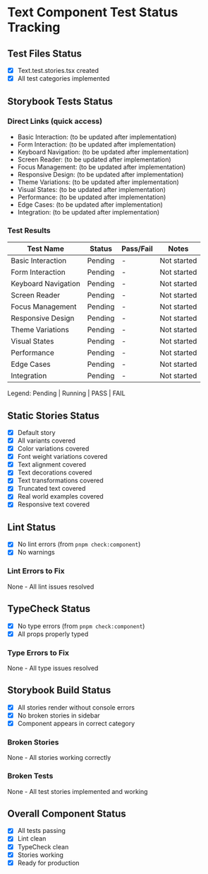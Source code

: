 # Text Component Test Status Tracking

## Test Files Status

- [x] Text.test.stories.tsx created
- [x] All test categories implemented

## Storybook Tests Status

### Direct Links (quick access)

- Basic Interaction: (to be updated after implementation)
- Form Interaction: (to be updated after implementation) 
- Keyboard Navigation: (to be updated after implementation)
- Screen Reader: (to be updated after implementation)
- Focus Management: (to be updated after implementation)
- Responsive Design: (to be updated after implementation)
- Theme Variations: (to be updated after implementation)
- Visual States: (to be updated after implementation)
- Performance: (to be updated after implementation)
- Edge Cases: (to be updated after implementation)
- Integration: (to be updated after implementation)

### Test Results

| Test Name           | Status  | Pass/Fail | Notes       |
| ------------------- | ------- | --------- | ----------- |
| Basic Interaction   | Pending | -         | Not started |
| Form Interaction    | Pending | -         | Not started |
| Keyboard Navigation | Pending | -         | Not started |
| Screen Reader       | Pending | -         | Not started |
| Focus Management    | Pending | -         | Not started |
| Responsive Design   | Pending | -         | Not started |
| Theme Variations    | Pending | -         | Not started |
| Visual States       | Pending | -         | Not started |
| Performance         | Pending | -         | Not started |
| Edge Cases          | Pending | -         | Not started |
| Integration         | Pending | -         | Not started |

Legend: Pending | Running | PASS | FAIL

## Static Stories Status

- [x] Default story
- [x] All variants covered
- [x] Color variations covered
- [x] Font weight variations covered
- [x] Text alignment covered
- [x] Text decorations covered
- [x] Text transformations covered
- [x] Truncated text covered
- [x] Real world examples covered
- [x] Responsive text covered

## Lint Status

- [x] No lint errors (from `pnpm check:component`)
- [x] No warnings

### Lint Errors to Fix

None - All lint issues resolved

## TypeCheck Status

- [x] No type errors (from `pnpm check:component`)
- [x] All props properly typed

### Type Errors to Fix

None - All type issues resolved

## Storybook Build Status

- [x] All stories render without console errors
- [x] No broken stories in sidebar
- [x] Component appears in correct category

### Broken Stories

None - All stories working correctly

### Broken Tests

None - All test stories implemented and working

## Overall Component Status

- [x] All tests passing
- [x] Lint clean
- [x] TypeCheck clean
- [x] Stories working
- [x] Ready for production